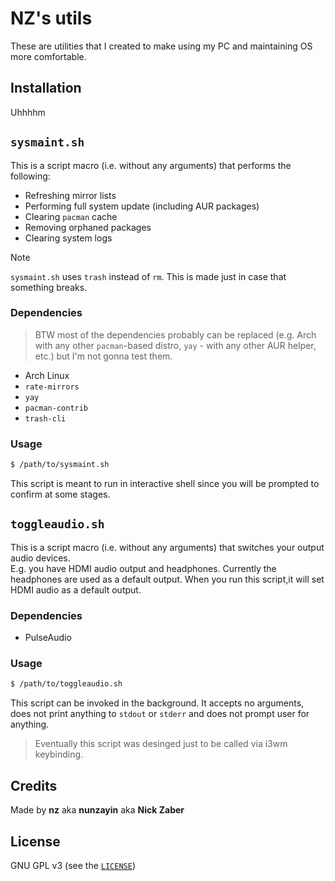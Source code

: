 # NZ's utils

These are utilities that I created to make using my PC and maintaining OS more
comfortable.

## Installation

Uhhhhm

## `sysmaint.sh`

This is a script macro (i.e. without any arguments) that performs the
following:
- Refreshing mirror lists
- Performing full system update (including AUR packages)
- Clearing `pacman` cache
- Removing orphaned packages
- Clearing system logs

> [!NOTE]
> `sysmaint.sh` uses `trash` instead of `rm`. This is made just in case that
> something breaks.

### Dependencies

> BTW most of the dependencies probably can be replaced (e.g. Arch with any
> other `pacman`-based distro, `yay` - with any other AUR helper, etc.) but I'm
> not gonna test them.

- Arch Linux
- `rate-mirrors`
- `yay`
- `pacman-contrib`
- `trash-cli`

### Usage

```bash
$ /path/to/sysmaint.sh
```

This script is meant to run in interactive shell since you will be prompted to
confirm at some stages.

## `toggleaudio.sh`

This is a script macro (i.e. without any arguments) that switches your output
audio devices.\
E.g. you have HDMI audio output and headphones. Currently the headphones are
used as a default output. When you run this script,it will set HDMI audio as
a default output.

### Dependencies

- PulseAudio

### Usage

```bash
$ /path/to/toggleaudio.sh
```

This script can be invoked in the background. It accepts no arguments, does not
print anything to `stdout` or `stderr` and does not prompt user for anything.

> Eventually this script was desinged just to be called via i3wm keybinding.

## Credits
Made by **nz** aka **nunzayin** aka **Nick Zaber**

## License
GNU GPL v3 (see the [`LICENSE`](./LICENSE))
